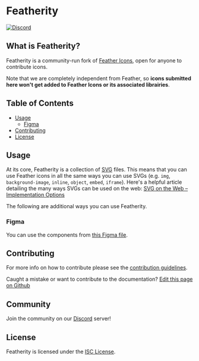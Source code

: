 # Featherity

[![Discord](https://img.shields.io/discord/723074157486800936?label=chat&logo=discord&logoColor=%23ffffff&colorB=%237289DA)](https://discord.gg/EH6nSts)

## What is Featherity?

Featherity is a community-run fork of [Feather Icons](https://github.com/feathericons/feather), open for anyone to contribute icons.

Note that we are completely independent from Feather, so **icons submitted here won't get added to Feather Icons or its associated librairies**.

## Table of Contents

* [Usage](#usage)
  * [Figma](#figma)
* [Contributing](#contributing)
* [License](#license)

## Usage

At its core, Featherity is a collection of [SVG](https://svgontheweb.com/#svg) files. This means that you can use Feather icons in all the same ways you can use SVGs (e.g. `img`, `background-image`, `inline`, `object`, `embed`, `iframe`). Here's a helpful article detailing the many ways SVGs can be used on the web: [SVG on the Web – Implementation Options](https://svgontheweb.com/#implementation)

The following are additional ways you can use Featherity.

### Figma

You can use the components from [this Figma file](https://www.figma.com/file/g0UipfQlRfGrntKPxZknM7/Featherity).

## Contributing

For more info on how to contribute please see the [contribution guidelines](https://github.com/featherity/featherity/blob/master/CONTRIBUTING.md).

Caught a mistake or want to contribute to the documentation? [Edit this page on Github](https://github.com/featherity/featherity/blob/master/README.md)

## Community

Join the community on our [Discord](https://discord.gg/EH6nSts) server!

## License

Featherity is licensed under the [ISC License](https://github.com/featherity/featherity/blob/master/LICENSE).
